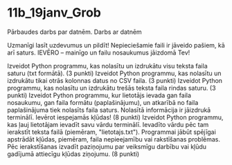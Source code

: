 # 11b_19janv_Grob
Pārbaudes darbs par datnēm.
Darbs ar datnēm



Uzmanīgi lasīt uzdevumus un pildīt! Nepieciešamie faili ir jāveido pašiem, kā arī saturs. IEVĒRO – mainīgo un failu nosaukumus jāizdomā Tev!

Izveidot Python programmu, kas nolasītu un izdrukātu visu teksta faila saturu (txt formātā). (3 punkti)
Izveidot Python programmu, kas nolasītu un izdrukātu tikai otrās kolonnas datus no CSV faila. (3 punkti)
Izveidot Python programmu, kas nolasītu un izdrukātu trešās teksta faila rindas saturu. (3 punkti)
Izveidot Python programmu, kur lietotājs ievada gan faila nosaukumu, gan faila formātu (paplašinājumu), un atkarībā no faila paplašinājuma tiek nolasīts faila saturs. Nolasītā informācija ir jāizdrukā terminālī. Ievērot iespejamās kļūdas! (8 punkti)
Izveidot Python programmu, kas ļauj lietotājam ievadīt savu vārdu terminālī. Ievadīto vārdu pēc tam ierakstīt teksta failā (piemēram, "lietotajs.txt"). Programmai jābūt spējīgai apstrādāt kļūdas, piemēram, faila nepieejamību vai rakstīšanas problēmas. Pēc ierakstīšanas izvadīt paziņojumu par veiksmīgu darbību vai kļūdu gadījumā attiecīgu kļūdas ziņojumu. (8 punkti)